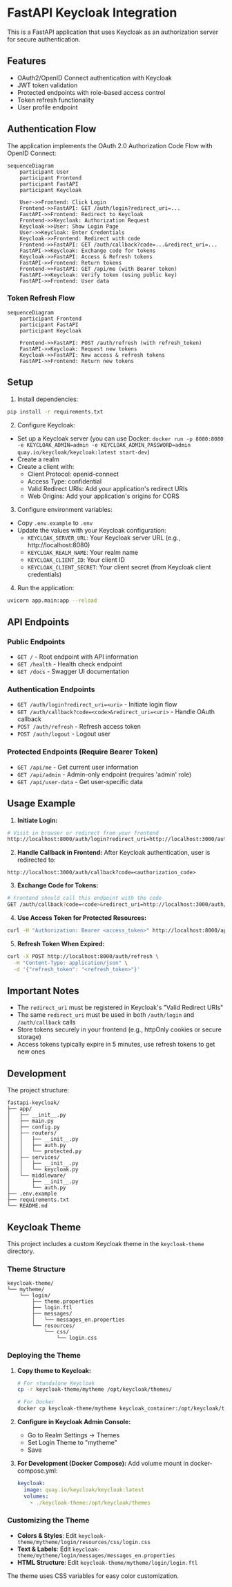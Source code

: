 # FastAPI Keycloak Integration

This is a FastAPI application that uses Keycloak as an authorization server for secure authentication.

## Features

- OAuth2/OpenID Connect authentication with Keycloak
- JWT token validation
- Protected endpoints with role-based access control
- Token refresh functionality
- User profile endpoint

## Authentication Flow

The application implements the OAuth 2.0 Authorization Code Flow with OpenID Connect:

```mermaid
sequenceDiagram
    participant User
    participant Frontend
    participant FastAPI
    participant Keycloak

    User->>Frontend: Click Login
    Frontend->>FastAPI: GET /auth/login?redirect_uri=...
    FastAPI->>Frontend: Redirect to Keycloak
    Frontend->>Keycloak: Authorization Request
    Keycloak->>User: Show Login Page
    User->>Keycloak: Enter Credentials
    Keycloak->>Frontend: Redirect with code
    Frontend->>FastAPI: GET /auth/callback?code=...&redirect_uri=...
    FastAPI->>Keycloak: Exchange code for tokens
    Keycloak->>FastAPI: Access & Refresh tokens
    FastAPI->>Frontend: Return tokens
    Frontend->>FastAPI: GET /api/me (with Bearer token)
    FastAPI->>Keycloak: Verify token (using public key)
    FastAPI->>Frontend: User data
```

### Token Refresh Flow

```mermaid
sequenceDiagram
    participant Frontend
    participant FastAPI
    participant Keycloak

    Frontend->>FastAPI: POST /auth/refresh (with refresh_token)
    FastAPI->>Keycloak: Request new tokens
    Keycloak->>FastAPI: New access & refresh tokens
    FastAPI->>Frontend: Return new tokens
```

## Setup

1. Install dependencies:
```bash
pip install -r requirements.txt
```

2. Configure Keycloak:
- Set up a Keycloak server (you can use Docker: `docker run -p 8080:8080 -e KEYCLOAK_ADMIN=admin -e KEYCLOAK_ADMIN_PASSWORD=admin quay.io/keycloak/keycloak:latest start-dev`)
- Create a realm
- Create a client with:
  - Client Protocol: openid-connect
  - Access Type: confidential
  - Valid Redirect URIs: Add your application's redirect URIs
  - Web Origins: Add your application's origins for CORS

3. Configure environment variables:
- Copy `.env.example` to `.env`
- Update the values with your Keycloak configuration:
  - `KEYCLOAK_SERVER_URL`: Your Keycloak server URL (e.g., http://localhost:8080)
  - `KEYCLOAK_REALM_NAME`: Your realm name
  - `KEYCLOAK_CLIENT_ID`: Your client ID
  - `KEYCLOAK_CLIENT_SECRET`: Your client secret (from Keycloak client credentials)

4. Run the application:
```bash
uvicorn app.main:app --reload
```

## API Endpoints

### Public Endpoints

- `GET /` - Root endpoint with API information
- `GET /health` - Health check endpoint
- `GET /docs` - Swagger UI documentation

### Authentication Endpoints

- `GET /auth/login?redirect_uri=<uri>` - Initiate login flow
- `GET /auth/callback?code=<code>&redirect_uri=<uri>` - Handle OAuth callback
- `POST /auth/refresh` - Refresh access token
- `POST /auth/logout` - Logout user

### Protected Endpoints (Require Bearer Token)

- `GET /api/me` - Get current user information
- `GET /api/admin` - Admin-only endpoint (requires 'admin' role)
- `GET /api/user-data` - Get user-specific data

## Usage Example

1. **Initiate Login:**
```bash
# Visit in browser or redirect from your frontend
http://localhost:8000/auth/login?redirect_uri=http://localhost:3000/auth/callback
```

2. **Handle Callback in Frontend:**
After Keycloak authentication, user is redirected to:
```
http://localhost:3000/auth/callback?code=<authorization_code>
```

3. **Exchange Code for Tokens:**
```bash
# Frontend should call this endpoint with the code
GET /auth/callback?code=<code>&redirect_uri=http://localhost:3000/auth/callback
```

4. **Use Access Token for Protected Resources:**
```bash
curl -H "Authorization: Bearer <access_token>" http://localhost:8000/api/me
```

5. **Refresh Token When Expired:**
```bash
curl -X POST http://localhost:8000/auth/refresh \
  -H "Content-Type: application/json" \
  -d '{"refresh_token": "<refresh_token>"}'
```

## Important Notes

- The `redirect_uri` must be registered in Keycloak's "Valid Redirect URIs"
- The same `redirect_uri` must be used in both `/auth/login` and `/auth/callback` calls
- Store tokens securely in your frontend (e.g., httpOnly cookies or secure storage)
- Access tokens typically expire in 5 minutes, use refresh tokens to get new ones

## Development

The project structure:
```
fastapi-keycloak/
├── app/
│   ├── __init__.py
│   ├── main.py
│   ├── config.py
│   ├── routers/
│   │   ├── __init__.py
│   │   ├── auth.py
│   │   └── protected.py
│   ├── services/
│   │   ├── __init__.py
│   │   └── keycloak.py
│   └── middleware/
│       ├── __init__.py
│       └── auth.py
├── .env.example
├── requirements.txt
└── README.md
```

## Keycloak Theme

This project includes a custom Keycloak theme in the `keycloak-theme` directory.

### Theme Structure
```
keycloak-theme/
└── mytheme/
    └── login/
        ├── theme.properties
        ├── login.ftl
        ├── messages/
        │   └── messages_en.properties
        └── resources/
            └── css/
                └── login.css
```

### Deploying the Theme

1. **Copy theme to Keycloak:**
   ```bash
   # For standalone Keycloak
   cp -r keycloak-theme/mytheme /opt/keycloak/themes/

   # For Docker
   docker cp keycloak-theme/mytheme keycloak_container:/opt/keycloak/themes/
   ```

2. **Configure in Keycloak Admin Console:**
   - Go to Realm Settings → Themes
   - Set Login Theme to "mytheme"
   - Save

3. **For Development (Docker Compose):**
   Add volume mount in docker-compose.yml:
   ```yaml
   keycloak:
     image: quay.io/keycloak/keycloak:latest
     volumes:
       - ./keycloak-theme:/opt/keycloak/themes
   ```

### Customizing the Theme

- **Colors & Styles**: Edit `keycloak-theme/mytheme/login/resources/css/login.css`
- **Text & Labels**: Edit `keycloak-theme/mytheme/login/messages/messages_en.properties`
- **HTML Structure**: Edit `keycloak-theme/mytheme/login/login.ftl`

The theme uses CSS variables for easy color customization.